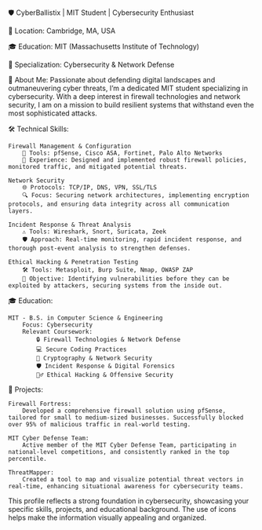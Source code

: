 🛡️ CyberBallistix | MIT Student | Cybersecurity Enthusiast

📍 Location: Cambridge, MA, USA

🎓 Education: MIT (Massachusetts Institute of Technology)

🎯 Specialization: Cybersecurity & Network Defense

🚀 About Me:
Passionate about defending digital landscapes and outmaneuvering cyber threats, I’m a dedicated MIT student specializing in cybersecurity. With a deep interest in firewall technologies and network security, I am on a mission to build resilient systems that withstand even the most sophisticated attacks.

🛠️ Technical Skills:

    Firewall Management & Configuration
        🔐 Tools: pfSense, Cisco ASA, Fortinet, Palo Alto Networks
        🔧 Experience: Designed and implemented robust firewall policies, monitored traffic, and mitigated potential threats.

    Network Security
        🌐 Protocols: TCP/IP, DNS, VPN, SSL/TLS
        🔍 Focus: Securing network architectures, implementing encryption protocols, and ensuring data integrity across all communication layers.

    Incident Response & Threat Analysis
        ⚠️ Tools: Wireshark, Snort, Suricata, Zeek
        🛡️ Approach: Real-time monitoring, rapid incident response, and thorough post-event analysis to strengthen defenses.

    Ethical Hacking & Penetration Testing
        🛠️ Tools: Metasploit, Burp Suite, Nmap, OWASP ZAP
        🎯 Objective: Identifying vulnerabilities before they can be exploited by attackers, securing systems from the inside out.

🎓 Education:

    MIT - B.S. in Computer Science & Engineering
        Focus: Cybersecurity
        Relevant Coursework:
            🔒 Firewall Technologies & Network Defense
            💻 Secure Coding Practices
            🔧 Cryptography & Network Security
            🛡️ Incident Response & Digital Forensics
            🕵️‍♂️ Ethical Hacking & Offensive Security

🌟 Projects:

    Firewall Fortress:
        Developed a comprehensive firewall solution using pfSense, tailored for small to medium-sized businesses. Successfully blocked over 95% of malicious traffic in real-world testing.

    MIT Cyber Defense Team:
        Active member of the MIT Cyber Defense Team, participating in national-level competitions, and consistently ranked in the top percentile.

    ThreatMapper:
        Created a tool to map and visualize potential threat vectors in real-time, enhancing situational awareness for cybersecurity teams.

This profile reflects a strong foundation in cybersecurity, showcasing your specific skills, projects, and educational background. The use of icons helps make the information visually appealing and organized.
